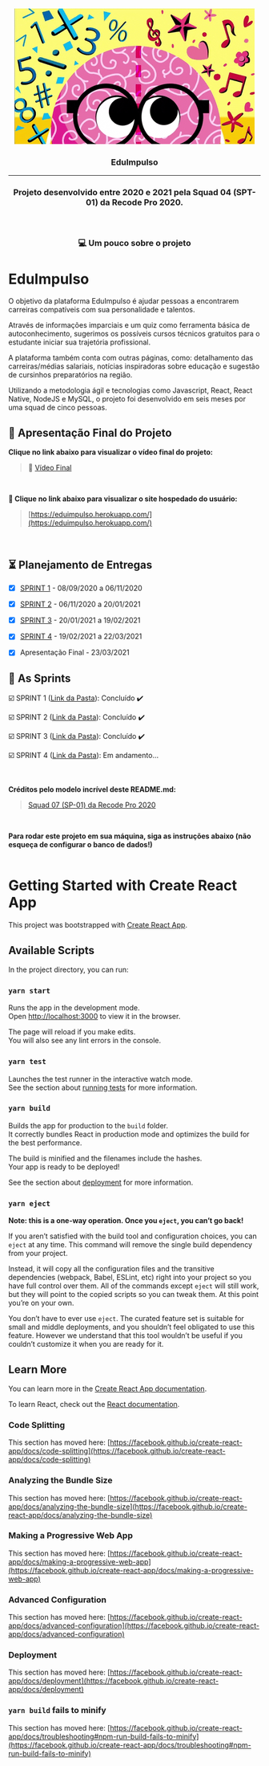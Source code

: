 <br>

<p align="center">
      <img src="src/img/index.gif">
      <h3 align="center">EduImpulso </h3>
<p align="center">

<hr>

<h3 align="center">
  
  Projeto desenvolvido entre 2020 e 2021 pela Squad 04 (SPT-01) da Recode Pro 2020.
 
<h3 align="center">
<br>


💻 Um pouco sobre o projeto

# EduImpulso
O objetivo da plataforma EduImpulso é ajudar pessoas a encontrarem carreiras compatíveis com sua personalidade e talentos.

Através de informações imparciais e um quiz como ferramenta básica de autoconhecimento, sugerimos os possíveis cursos técnicos gratuitos para o estudante iniciar sua trajetória profissional.

A plataforma também conta com outras páginas, como: detalhamento das carreiras/médias salariais, notícias inspiradoras sobre educação e sugestão de cursinhos preparatórios na região.

Utilizando a metodologia ágil e tecnologias como Javascript, React, React Native, NodeJS e MySQL, o projeto foi desenvolvido em seis meses por uma squad de cinco pessoas.

## :camera_flash: Apresentação Final do Projeto

**Clique no link abaixo para visualizar o vídeo final do projeto:**  
> :movie_camera: [Vídeo Final](https://youtu.be/gHPli02GnWw)

<br>

**:link: Clique no link abaixo para visualizar o site hospedado do usuário:**
>  [https://eduimpulso.herokuapp.com/](https://eduimpulso.herokuapp.com/)

<br>

 ## :hourglass_flowing_sand: Planejamento de Entregas

- [x] [SPRINT 1](https://github.com/EduImpulso/eduimpulso/releases/tag/v1.0) - 08/09/2020 a 06/11/2020

- [x] [SPRINT 2](https://github.com/EduImpulso/eduimpulso/releases/tag/v2.0) - 06/11/2020 a 20/01/2021

- [x] [SPRINT 3](https://github.com/EduImpulso/eduimpulso/releases/tag/v.3.0) - 20/01/2021 a 19/02/2021

- [x] [SPRINT 4](https://github.com/EduImpulso/eduimpulso) - 19/02/2021 a 22/03/2021

- [x] Apresentação Final - 23/03/2021

## :calendar: As Sprints

☑️ SPRINT 1 ([Link da Pasta](https://github.com/EduImpulso/eduimpulso/releases/tag/v1.0)): Concluído :heavy_check_mark:

☑️ SPRINT 2 ([Link da Pasta](https://github.com/EduImpulso/eduimpulso/releases/tag/v2.0)): Concluído :heavy_check_mark:

☑️ SPRINT 3 ([Link da Pasta](https://github.com/EduImpulso/eduimpulso/releases/tag/v.3.0)): Concluído :heavy_check_mark:

☑️ SPRINT 4 ([Link da Pasta](https://github.com/EduImpulso/eduimpulso)): Em andamento...

<br>

**Créditos pelo modelo incrível deste README.md:**  
>  [Squad 07 (SP-01) da Recode Pro 2020](https://github.com/Squad007/Projeto_Squad07)

<br>

**Para rodar este projeto em sua máquina, siga as instruções abaixo  (não esqueça de configurar o banco de dados!)**  
<br>


# Getting Started with Create React App

This project was bootstrapped with [Create React App](https://github.com/facebook/create-react-app).

## Available Scripts

In the project directory, you can run:

### `yarn start`

Runs the app in the development mode.\
Open [http://localhost:3000](http://localhost:3000) to view it in the browser.

The page will reload if you make edits.\
You will also see any lint errors in the console.

### `yarn test`

Launches the test runner in the interactive watch mode.\
See the section about [running tests](https://facebook.github.io/create-react-app/docs/running-tests) for more information.

### `yarn build`

Builds the app for production to the `build` folder.\
It correctly bundles React in production mode and optimizes the build for the best performance.

The build is minified and the filenames include the hashes.\
Your app is ready to be deployed!

See the section about [deployment](https://facebook.github.io/create-react-app/docs/deployment) for more information.

### `yarn eject`

**Note: this is a one-way operation. Once you `eject`, you can’t go back!**

If you aren’t satisfied with the build tool and configuration choices, you can `eject` at any time. This command will remove the single build dependency from your project.

Instead, it will copy all the configuration files and the transitive dependencies (webpack, Babel, ESLint, etc) right into your project so you have full control over them. All of the commands except `eject` will still work, but they will point to the copied scripts so you can tweak them. At this point you’re on your own.

You don’t have to ever use `eject`. The curated feature set is suitable for small and middle deployments, and you shouldn’t feel obligated to use this feature. However we understand that this tool wouldn’t be useful if you couldn’t customize it when you are ready for it.

## Learn More

You can learn more in the [Create React App documentation](https://facebook.github.io/create-react-app/docs/getting-started).

To learn React, check out the [React documentation](https://reactjs.org/).

### Code Splitting

This section has moved here: [https://facebook.github.io/create-react-app/docs/code-splitting](https://facebook.github.io/create-react-app/docs/code-splitting)

### Analyzing the Bundle Size

This section has moved here: [https://facebook.github.io/create-react-app/docs/analyzing-the-bundle-size](https://facebook.github.io/create-react-app/docs/analyzing-the-bundle-size)

### Making a Progressive Web App

This section has moved here: [https://facebook.github.io/create-react-app/docs/making-a-progressive-web-app](https://facebook.github.io/create-react-app/docs/making-a-progressive-web-app)

### Advanced Configuration

This section has moved here: [https://facebook.github.io/create-react-app/docs/advanced-configuration](https://facebook.github.io/create-react-app/docs/advanced-configuration)

### Deployment

This section has moved here: [https://facebook.github.io/create-react-app/docs/deployment](https://facebook.github.io/create-react-app/docs/deployment)

### `yarn build` fails to minify

This section has moved here: [https://facebook.github.io/create-react-app/docs/troubleshooting#npm-run-build-fails-to-minify](https://facebook.github.io/create-react-app/docs/troubleshooting#npm-run-build-fails-to-minify)
